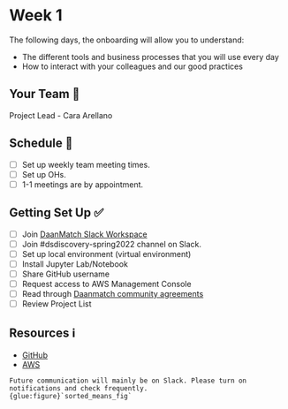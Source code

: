 # Week 1

The following days, the onboarding will allow you to understand:

- The different tools and business processes that you will use every day
- How to interact with your colleagues and our good practices

## Your Team 👥

Project Lead -  Cara Arellano

## Schedule 📅

- [ ] Set up weekly team meeting times.
- [ ] Set up OHs.
- [ ] 1-1 meetings are by appointment.

## Getting Set Up ✅

- [ ] Join [DaanMatch Slack Workspace](https://join.slack.com/t/daanmatch/shared_invite/zt-vznkgg3o-RASqk0VxvaA0l9p1obpYSw)
- [ ] Join #dsdiscovery-spring2022 channel on Slack.
- [ ] Set up local environment (virtual environment)
- [ ] Install Jupyter Lab/Notebook
- [ ] Share GitHub username
- [ ] Request access to AWS Management Console
- [ ] Read through [Daanmatch community agreements](https://docs.google.com/document/d/1Nsei6d38hpcNUd_XusSXsexxaE7faU-5qtLmnCELAo4/edit#)
- [ ] Review Project List

## Resources ℹ️

- [GitHub](https://github.com/DaanMatch)
- [AWS](https://aws.amazon.com/)

```{note}
Future communication will mainly be on Slack. Please turn on notifications and check frequently.
{glue:figure}`sorted_means_fig`
```
